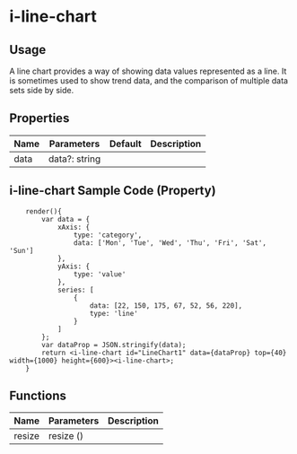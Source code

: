 # i-line-chart

## Usage

A line chart provides a way of showing data values represented as a line. It is sometimes used to show trend data, and the comparison of multiple data sets side by side.

## Properties

| Name | Parameters    | Default | Description |
| ---- | ------------- | ------- | ----------- |
| data | data?: string |         |             |

## i-line-chart Sample Code (Property)
```typescript(samples/i-line-chart.tsx)
    render(){
        var data = {
            xAxis: {
                type: 'category',
                data: ['Mon', 'Tue', 'Wed', 'Thu', 'Fri', 'Sat', 'Sun']
            },
            yAxis: {
                type: 'value'
            },
            series: [
                {
                    data: [22, 150, 175, 67, 52, 56, 220],
                    type: 'line'
                }
            ]
        };
        var dataProp = JSON.stringify(data);
        return <i-line-chart id="LineChart1" data={dataProp} top={40} width={1000} height={600}><i-line-chart>;
    }
```

## Functions

| Name   | Parameters | Description |
| ------ | ---------- | ----------- |
| resize | resize ()  |             |

